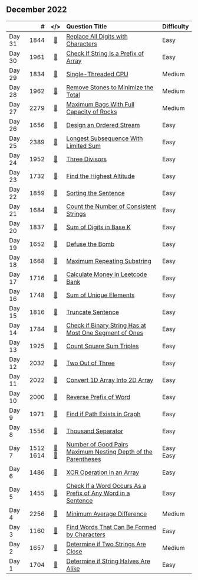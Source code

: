 ## December 2022

||#|</>|Question Title|Difficulty|
|:--|--:|:-:|:--|:--|
|Day 31|1844|[📎](../src/q_1801_1850/q1844.cc)|[Replace All Digits with Characters](https://leetcode.com/problems/replace-all-digits-with-characters/)|Easy|
|Day 30|1961|[📎](../src/q_1951_2000/q1961.cc)|[Check If String Is a Prefix of Array](https://leetcode.com/problems/check-if-string-is-a-prefix-of-array/)|Easy|
|Day 29|1834|[📎](../src/q_1801_1850/q1834.cc)|[Single-Threaded CPU](https://leetcode.com/problems/single-threaded-cpu/)|Medium|
|Day 28|1962|[📎](../src/q_1951_2000/q1962.cc)|[Remove Stones to Minimize the Total](https://leetcode.com/problems/remove-stones-to-minimize-the-total/)|Medium|
|Day 27|2279|[📎](../src/q_2251_2300/q2279.cc)|[Maximum Bags With Full Capacity of Rocks](https://leetcode.com/problems/maximum-bags-with-full-capacity-of-rocks/)|Medium|
|Day 26|1656|[📎](../src/q_1651_1700/q1656.cc)|[Design an Ordered Stream](https://leetcode.com/problems/design-an-ordered-stream/)|Easy|
|Day 25|2389|[📎](../src/q_2351_2400/q2389.cc)|[Longest Subsequence With Limited Sum](https://leetcode.com/problems/longest-subsequence-with-limited-sum/)|Easy|
|Day 24|1952|[📎](../src/q_1951_2000/q1952.cc)|[Three Divisors](https://leetcode.com/problems/three-divisors/)|Easy|
|Day 23|1732|[📎](../src/q_1701_1750/q1732.cc)|[Find the Highest Altitude](https://leetcode.com/problems/find-the-highest-altitude/)|Easy|
|Day 22|1859|[📎](../src/q_1851_1900/q1859.cc)|[Sorting the Sentence](https://leetcode.com/problems/sorting-the-sentence/)|Easy|
|Day 21|1684|[📎](../src/q_1651_1700/q1684.cc)|[Count the Number of Consistent Strings](https://leetcode.com/problems/count-the-number-of-consistent-strings/)|Easy|
|Day 20|1837|[📎](../src/q_1801_1850/q1837.cc)|[Sum of Digits in Base K](https://leetcode.com/problems/sum-of-digits-in-base-k/)|Easy|
|Day 19|1652|[📎](../src/q_1651_1700/q1652.cc)|[Defuse the Bomb](https://leetcode.com/problems/defuse-the-bomb/)|Easy|
|Day 18|1668|[📎](../src/q_1651_1700/q1668.cc)|[Maximum Repeating Substring](https://leetcode.com/problems/maximum-repeating-substring/)|Easy|
|Day 17|1716|[📎](../src/q_1701_1750/q1716.cc)|[Calculate Money in Leetcode Bank](https://leetcode.com/problems/calculate-money-in-leetcode-bank/)|Easy|
|Day 16|1748|[📎](../src/q_1701_1750/q1748.cc)|[Sum of Unique Elements](https://leetcode.com/problems/sum-of-unique-elements/)|Easy|
|Day 15|1816|[📎](../src/q_1801_1850/q1816.cc)|[Truncate Sentence](https://leetcode.com/problems/truncate-sentence/)|Easy|
|Day 14|1784|[📎](../src/q_1751_1800/q1784.cc)|[Check if Binary String Has at Most One Segment of Ones](https://leetcode.com/problems/check-if-binary-string-has-at-most-one-segment-of-ones/)|Easy|
|Day 13|1925|[📎](../src/q_1901_1950/q1925.cc)|[Count Square Sum Triples](https://leetcode.com/problems/count-square-sum-triples/)|Easy|
|Day 12|2032|[📎](../src/q_2001_2050/q2032.cc)|[Two Out of Three](https://leetcode.com/problems/two-out-of-three/)|Easy|
|Day 11|2022|[📎](../src/q_2001_2050/q2022.cc)|[Convert 1D Array Into 2D Array](https://leetcode.com/problems/convert-1d-array-into-2d-array/)|Easy|
|Day 10|2000|[📎](../src/q_1951_2000/q2000.cc)|[Reverse Prefix of Word](https://leetcode.com/problems/reverse-prefix-of-word/)|Easy|
|Day 9|1971|[📎](../src/q_1951_2000/q1971.cc)|[Find if Path Exists in Graph](https://leetcode.com/problems/find-if-path-exists-in-graph/)|Easy|
|Day 8|1556|[📎](../src/q_1551_1600/q1556.cc)|[Thousand Separator](https://leetcode.com/problems/thousand-separator/)|Easy|
|Day 7|1512<br>1614|[📎](../src/q_1501_1550/q1512.cc)<br>[📎](../src/q_1601_1650/q1614.cc)|[Number of Good Pairs](https://leetcode.com/problems/number-of-good-pairs/)<br>[Maximum Nesting Depth of the Parentheses](https://leetcode.com/problems/maximum-nesting-depth-of-the-parentheses/)|Easy<br>Easy|
|Day 6|1486|[📎](../src/q_1451_1500/q1486.cc)|[XOR Operation in an Array](https://leetcode.com/problems/xor-operation-in-an-array/)|Easy|
|Day 5|1455|[📎](../src/q_1451_1500/q1455.cc)|[Check If a Word Occurs As a Prefix of Any Word in a Sentence](https://leetcode.com/problems/check-if-a-word-occurs-as-a-prefix-of-any-word-in-a-sentence/)|Easy|
|Day 4|2256|[📎](../src/q_2251_2300/q2256.cc)|[Minimum Average Difference](https://leetcode.com/problems/minimum-average-difference/)|Medium|
|Day 3|1160|[📎](../src/q_1151_1200/q1160.cc)|[Find Words That Can Be Formed by Characters](https://leetcode.com/problems/find-words-that-can-be-formed-by-characters/)|Easy|
|Day 2|1657|[📎](../src/q_1651_1700/q1657.cc)|[Determine if Two Strings Are Close](https://leetcode.com/problems/determine-if-two-strings-are-close/)|Medium|
|Day 1|1704|[📎](../src/q_1701_1750/q1704.cc)|[Determine if String Halves Are Alike](https://leetcode.com/problems/determine-if-string-halves-are-alike/)|Easy|

